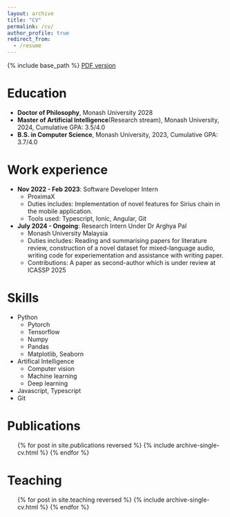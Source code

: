 ```yaml
---
layout: archive
title: "CV"
permalink: /cv/
author_profile: true
redirect_from:
  - /resume
---
```


{% include base_path %}
[PDF version](/files/Resume.pdf)

Education
======
* <b>Doctor of Philosophy</b>, Monash University 2028
* <b>Master of Artificial Intelligence</b>(Research stream), Monash University, 2024, Cumulative GPA: 3.5/4.0
* <b>B.S. in Computer Science</b>, Monash University, 2023, Cumulative GPA: 3.7/4.0

Work experience
======
* <b>Nov 2022 - Feb 2023</b>: Software Developer Intern
  * ProximaX
  * Duties includes: Implementation of novel features for Sirius chain in the mobile application.
  * Tools used: Typescript, Ionic, Angular, Git
* <b>July 2024 - Ongoing</b>: Research Intern Under Dr Arghya Pal
  * Monash University Malaysia
  * Duties includes: Reading and summarising papers for literature review, construction of a novel dataset for mixed-language audio, writing code for experiementation and assistance with writing paper.
  * Contributions: A paper as second-author which is under review at ICASSP 2025

Skills
======
* Python
   * Pytorch
   * Tensorflow
   * Numpy
   * Pandas
   * Matplotlib, Seaborn
* Artifical Intelligence
  * Computer vision
  * Machine learning
  * Deep learning
* Javascript, Typescript
* Git

Publications
======
  <ul>{% for post in site.publications reversed %}
    {% include archive-single-cv.html %}
  {% endfor %}</ul>
  
  
Teaching
======
  <ul>{% for post in site.teaching reversed %}
    {% include archive-single-cv.html %}
  {% endfor %}</ul>
  
